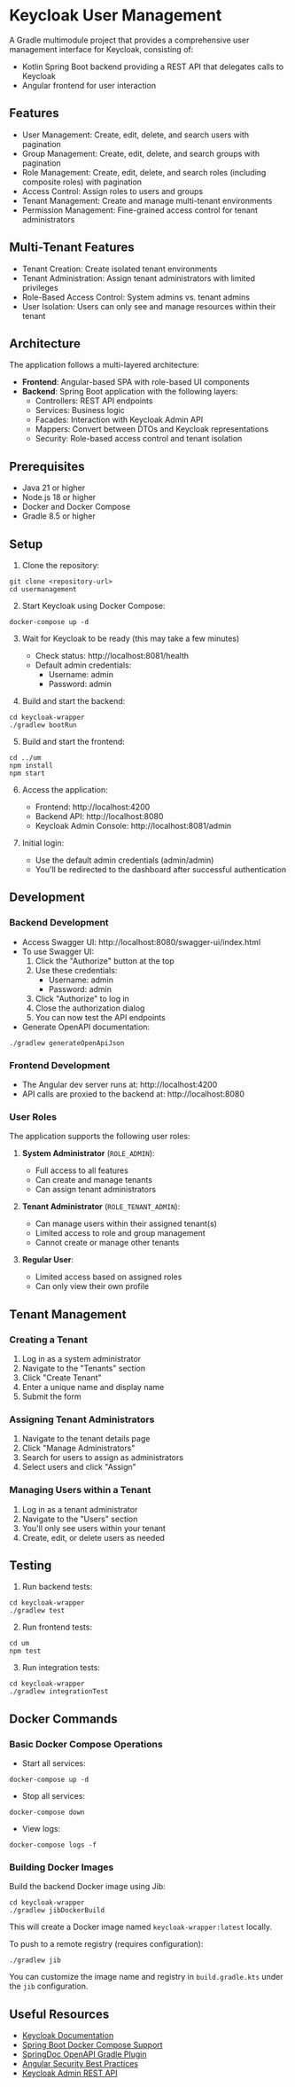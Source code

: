 # Keycloak User Management

A Gradle multimodule project that provides a comprehensive user management interface for Keycloak, consisting of:
- Kotlin Spring Boot backend providing a REST API that delegates calls to Keycloak
- Angular frontend for user interaction

## Features

- User Management: Create, edit, delete, and search users with pagination
- Group Management: Create, edit, delete, and search groups with pagination
- Role Management: Create, edit, delete, and search roles (including composite roles) with pagination
- Access Control: Assign roles to users and groups
- Tenant Management: Create and manage multi-tenant environments
- Permission Management: Fine-grained access control for tenant administrators

## Multi-Tenant Features

- Tenant Creation: Create isolated tenant environments
- Tenant Administration: Assign tenant administrators with limited privileges
- Role-Based Access Control: System admins vs. tenant admins
- User Isolation: Users can only see and manage resources within their tenant

## Architecture

The application follows a multi-layered architecture:

- **Frontend**: Angular-based SPA with role-based UI components
- **Backend**: Spring Boot application with the following layers:
  - Controllers: REST API endpoints
  - Services: Business logic
  - Facades: Interaction with Keycloak Admin API
  - Mappers: Convert between DTOs and Keycloak representations
  - Security: Role-based access control and tenant isolation

## Prerequisites

- Java 21 or higher
- Node.js 18 or higher
- Docker and Docker Compose
- Gradle 8.5 or higher

## Setup

1. Clone the repository:
```shell
git clone <repository-url>
cd usermanagement
```

2. Start Keycloak using Docker Compose:
```shell
docker-compose up -d
```

3. Wait for Keycloak to be ready (this may take a few minutes)
   - Check status: http://localhost:8081/health
   - Default admin credentials: 
     - Username: admin
     - Password: admin

4. Build and start the backend:
```shell
cd keycloak-wrapper
./gradlew bootRun
```

5. Build and start the frontend:
```shell
cd ../um
npm install
npm start
```

6. Access the application:
   - Frontend: http://localhost:4200
   - Backend API: http://localhost:8080
   - Keycloak Admin Console: http://localhost:8081/admin

7. Initial login:
   - Use the default admin credentials (admin/admin)
   - You'll be redirected to the dashboard after successful authentication

## Development

### Backend Development

- Access Swagger UI: http://localhost:8080/swagger-ui/index.html
- To use Swagger UI:
  1. Click the "Authorize" button at the top
  2. Use these credentials:
     - Username: admin
     - Password: admin
  3. Click "Authorize" to log in
  4. Close the authorization dialog
  5. You can now test the API endpoints
- Generate OpenAPI documentation:
```shell
./gradlew generateOpenApiJson
```

### Frontend Development

- The Angular dev server runs at: http://localhost:4200
- API calls are proxied to the backend at: http://localhost:8080

### User Roles

The application supports the following user roles:

1. **System Administrator** (`ROLE_ADMIN`):
   - Full access to all features
   - Can create and manage tenants
   - Can assign tenant administrators

2. **Tenant Administrator** (`ROLE_TENANT_ADMIN`):
   - Can manage users within their assigned tenant(s)
   - Limited access to role and group management
   - Cannot create or manage other tenants

3. **Regular User**:
   - Limited access based on assigned roles
   - Can only view their own profile

## Tenant Management

### Creating a Tenant

1. Log in as a system administrator
2. Navigate to the "Tenants" section
3. Click "Create Tenant"
4. Enter a unique name and display name
5. Submit the form

### Assigning Tenant Administrators

1. Navigate to the tenant details page
2. Click "Manage Administrators"
3. Search for users to assign as administrators
4. Select users and click "Assign"

### Managing Users within a Tenant

1. Log in as a tenant administrator
2. Navigate to the "Users" section
3. You'll only see users within your tenant
4. Create, edit, or delete users as needed

## Testing

1. Run backend tests:
```shell
cd keycloak-wrapper
./gradlew test
```

2. Run frontend tests:
```shell
cd um
npm test
```

3. Run integration tests:
```shell
cd keycloak-wrapper
./gradlew integrationTest
```

## Docker Commands

### Basic Docker Compose Operations

- Start all services:
```shell
docker-compose up -d
```

- Stop all services:
```shell
docker-compose down
```

- View logs:
```shell
docker-compose logs -f
```

### Building Docker Images

Build the backend Docker image using Jib:
```shell
cd keycloak-wrapper
./gradlew jibDockerBuild
```

This will create a Docker image named `keycloak-wrapper:latest` locally.

To push to a remote registry (requires configuration):
```shell
./gradlew jib
```

You can customize the image name and registry in `build.gradle.kts` under the `jib` configuration.

## Useful Resources

- [Keycloak Documentation](https://www.keycloak.org/documentation)
- [Spring Boot Docker Compose Support](https://docs.spring.io/spring-boot/docs/current/reference/html/features.html#features.docker-compose)
- [SpringDoc OpenAPI Gradle Plugin](https://github.com/springdoc/springdoc-openapi-gradle-plugin)
- [Angular Security Best Practices](https://angular.io/guide/security)
- [Keycloak Admin REST API](https://www.keycloak.org/docs-api/23.0.0/rest-api/index.html)
